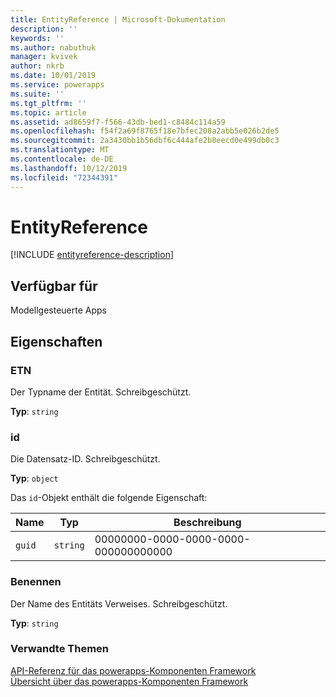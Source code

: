 ```yaml
---
title: EntityReference | Microsoft-Dokumentation
description: ''
keywords: ''
ms.author: nabuthuk
manager: kvivek
author: nkrb
ms.date: 10/01/2019
ms.service: powerapps
ms.suite: ''
ms.tgt_pltfrm: ''
ms.topic: article
ms.assetid: ad8659f7-f566-43db-bed1-c8484c114a59
ms.openlocfilehash: f54f2a69f8765f18e7bfec208a2abb5e026b2de5
ms.sourcegitcommit: 2a3430bb1b56dbf6c444afe2b8eecd0e499db0c3
ms.translationtype: MT
ms.contentlocale: de-DE
ms.lasthandoff: 10/12/2019
ms.locfileid: "72344391"
---
```

# <a name="entityreference"></a>EntityReference

[!INCLUDE [entityreference-description](includes/entityreference-description.md)]

## <a name="available-for"></a>Verfügbar für 

Modellgesteuerte Apps

## <a name="properties"></a>Eigenschaften

### <a name="etn"></a>ETN

Der Typname der Entität. Schreibgeschützt.

**Typ**: `string`

### <a name="id"></a>id

Die Datensatz-ID. Schreibgeschützt.

**Typ**: `object`

Das `id`-Objekt enthält die folgende Eigenschaft:

|Name|Typ|Beschreibung|
|--|--|--|
|`guid`|`string`|00000000-0000-0000-0000-000000000000|

### <a name="name"></a>Benennen

Der Name des Entitäts Verweises. Schreibgeschützt.

**Typ**: `string`

### <a name="related-topics"></a>Verwandte Themen

[API-Referenz für das powerapps-Komponenten Framework](../reference/index.md)<br/>
[Übersicht über das powerapps-Komponenten Framework](../overview.md)
